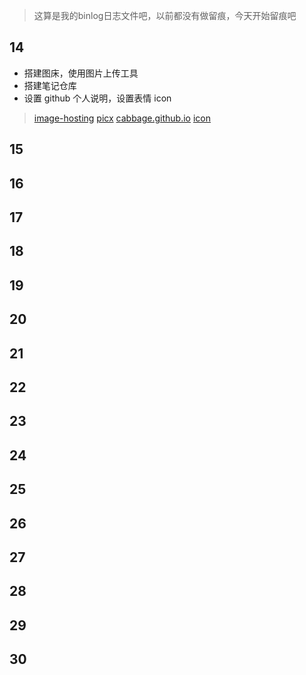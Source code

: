 > 这算是我的binlog日志文件吧，以前都没有做留痕，今天开始留痕吧

## 14
  <!--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-->
- 搭建图床，使用图片上传工具
- 搭建笔记仓库 
- 设置 github 个人说明，设置表情 icon 
> [image-hosting](https://github.com/858715831/image-hosting)
> [picx](https://picx.xpoet.cn/#/upload)
> [cabbage.github.io](https://github.com/858715831/cabbage.github.io)
> [icon](https://www.webfx.com/tools/emoji-cheat-sheet/#emoji-support)

## 15

## 16
## 17
## 18
## 19
## 20
## 21
## 22
## 23
## 24
## 25
## 26
## 27
## 28
## 29
## 30




